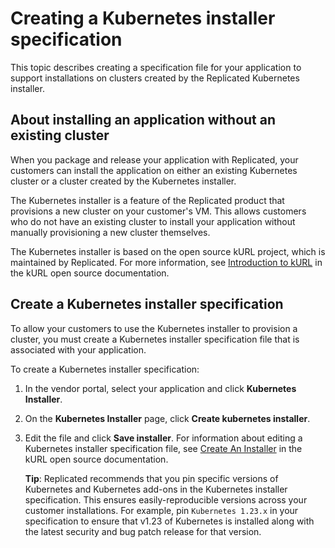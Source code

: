# Creating a Kubernetes installer specification

This topic describes creating a specification file for your application to support
installations on clusters created by the Replicated Kubernetes installer.

## About installing an application without an existing cluster

When you package and release your application with Replicated, your customers can
install the application on either an existing Kubernetes cluster or a cluster created
by the Kubernetes installer.

The Kubernetes installer is a feature of the Replicated product that provisions
a new cluster on your customer's VM. This allows customers who do not have an
existing cluster to install your application without manually provisioning a new
cluster themselves.

The Kubernetes installer is based on the open source kURL project, which is maintained
by Replicated. For more information, see [Introduction to kURL](https://kurl.sh/docs/introduction/)
in the kURL open source documentation.

## Create a Kubernetes installer specification

To allow your customers to use the Kubernetes installer to provision a cluster,
you must create a Kubernetes installer specification file that is associated
with your application.

To create a Kubernetes installer specification:

1. In the vendor portal, select your application and click **Kubernetes Installer**.
1. On the **Kubernetes Installer** page, click **Create kubernetes installer**.
1. Edit the file and click **Save installer**. For information about editing a
Kubernetes installer specification file, see [Create An Installer](https://kurl.sh/docs/create-installer/)
in the kURL open source documentation.

   **Tip**: Replicated recommends that you pin specific versions of Kubernetes
   and Kubernetes add-ons in the Kubernetes installer specification. This ensures
   easily-reproducible versions across your customer installations. For example,
   pin `Kubernetes 1.23.x` in your specification to ensure that v1.23 of Kubernetes
   is installed along with the latest security and bug patch release for that version.
